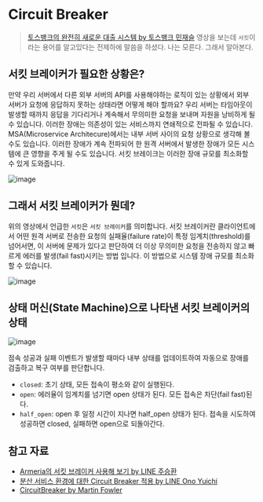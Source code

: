 # Circuit Breaker

> [토스뱅크의 완전히 새로운 대출 시스템 by 토스뱅크 민재슬](https://www.youtube.com/watch?v=SLamxuykpnw) 영상을 보는데 `서킷`이라는 용어를 알고있다는 전제하에 말씀을 하셨다. 나는 모른다. 그래서 알아본다. 

## 서킷 브레이커가 필요한 상황은?

만약 우리 서버에서 다른 외부 서버의 API를 사용해야하는 로직이 있는 상황에서 외부 서버가 요청에 응답하지 못하는 상태라면 어떻게 해야 할까요? 우리 서버는 타임아웃이 발생할 때까지 응답을 기다리거나 계속해서 무의미한 요청을 보내며 자원을 낭비하게 될 수 있습니다. 이러한 장애는 의존성이 있는 서비스까지 연쇄적으로 전파될 수 있습니다. MSA(Microservice Architecure)에서는 내부 서버 사이의 요청 상황으로 생각해 볼 수도 있습니다. 이러한 장애가 계속 전파되어 한 원격 서버에서 발생한 장애가 모든 시스템에 큰 영향을 주게 될 수도 있습니다. 서킷 브레이크는 이러한 장애 규모를 최소화할 수 있게 도와줍니다. 

![image](https://user-images.githubusercontent.com/45311765/203503217-2d013a54-655a-4716-9e16-7c7e05b9339d.png)

## 그래서 서킷 브레이커가 뭔데?

위의 영상에서 언급한 `서킷`은 `서킷 브레이커`를 의미합니다. 서킷 브레이커란 클라이언트에서 어떤 원격 서버로 전송한 요청의 실패율(failure rate)이 특정 임계치(threshold)를 넘어서면, 이 서버에 문제가 있다고 판단하여 더 이상 무의미한 요청을 전송하지 않고 빠르게 에러를 발생(fail fast)시키는 방법 입니다. 이 방법으로 시스템 장애 규모를 최소화할 수 있습니다. 

![image](https://user-images.githubusercontent.com/45311765/203503349-50d0ff81-0a69-4e43-85f1-264e1391c879.png)

## 상태 머신(State Machine)으로 나타낸 서킷 브레이커의 상태

![image](https://user-images.githubusercontent.com/45311765/203504298-2b5fa1f4-6757-406c-ae87-dc2b373949e7.png)

점속 성공과 실패 이벤트가 발생할 때마다 내부 상태를 업데이트하여 자동으로 장애를 검출하고 복구 여부를 판단합니다. 

- `closed`: 초기 상태, 모든 접속이 평소와 같이 실행된다.
- `open`: 에러율이 임계치를 넘기면 open 상태가 된다. 모든 접속은 차단(fail fast)된다. 
- `half_open`: open 후 일정 시간이 지나면 half_open 상태가 된다. 접속을 시도하여 성공하면 closed, 실패하면 open으로 되돌아간다. 

## 참고 자료
- [Armeria의 서킷 브레이커 사용해 보기 by LINE 주승환](https://engineering.linecorp.com/ko/blog/try-armeria-circuit-breaker/)
- [분산 서비스 환경에 대한 Circuit Breaker 적용 by LINE Ono Yuichi](https://engineering.linecorp.com/ko/blog/circuit-breakers-for-distributed-services/)
- [CircuitBreaker by Martin Fowler](https://martinfowler.com/bliki/CircuitBreaker.html)
